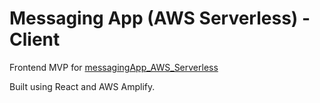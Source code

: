 # Messaging App (AWS Serverless) - Client

Frontend MVP for [messagingApp_AWS_Serverless](https://github.com/joan-gerard/messagingApp_AWS_Serverless)

Built using React and AWS Amplify.